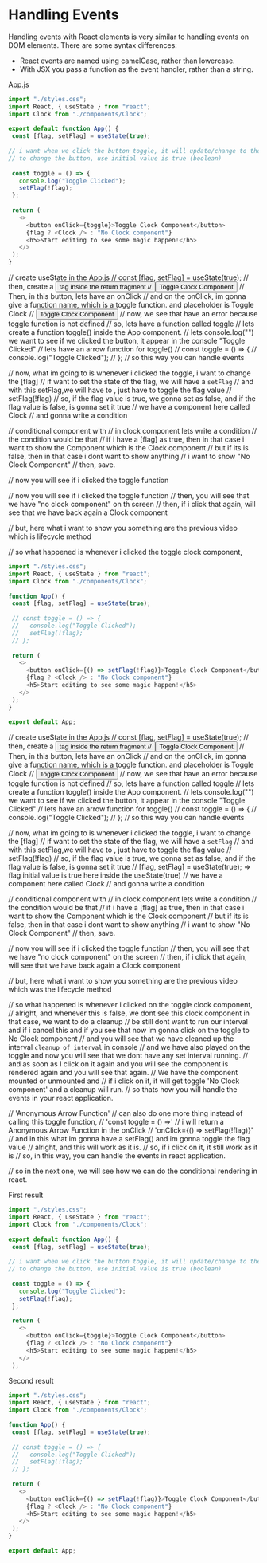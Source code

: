 # Handling Events

Handling events with React elements is very similar to handling events on DOM elements. There are some syntax differences:

- React events are named using camelCase, rather than lowercase.
- With JSX you pass a function as the event handler, rather than a string.

App.js

```js
import "./styles.css";
import React, { useState } from "react";
import Clock from "./components/Clock";
 
export default function App() {
 const [flag, setFlag] = useState(true);
 
// i want when we click the button toggle, it will update/change to the Clock component. Thats why need the useState hook to make that changes
// to change the button, use initial value is true (boolean)
 
 const toggle = () => {
   console.log("Toggle Clicked");
   setFlag(!flag);
 };
 
 return (
   <>
     <button onClick={toggle}>Toggle Clock Component</button>
     {flag ? <Clock /> : "No Clock component"}
     <h5>Start editing to see some magic happen!</h5>
   </>
 );
}
```
 
// create useState in the App.js
// const [flag, setFlag] = useState(true);
// then, create a <button> tag inside the return fragment
// <button>Toggle Clock Component</button>
// Then, in this button, lets have an onClick
// and on the onClick, im gonna give a function name, which is a toggle function. and placeholder is Toggle Clock
// <button onClick={toggle}>Toggle Clock Component</button>
// now, we see that have an error because toggle function is not defined
// so, lets have a function called toggle
// lets create a function toggle() inside the App component.
// lets console.log("") we want to see if we clicked the button, it appear in the console "Toggle Clicked"
// lets have an arrow function for toggle()
//  const toggle = () => {
//   console.log("Toggle Clicked");
// };
// so this way you can handle events
 
// now, what im going to is whenever i clicked the toggle, i want to change the [flag]
// if want to set the state of the flag, we will have a `setFlag`
// and with this setFlag,we will have to , just have to toggle the flag value
// setFlag(!flag)
// so, if the flag value is true, we gonna set as false, and if the flag value is false, is gonna set it true
// we have a component here called Clock
// and gonna write a condition
 
// conditional component with
// in clock component lets write a condition
// the condition would be that
// if i have a [flag] as true, then in that case i want to show the Component which is the Clock component
// but if its is false, then in that case i dont want to show anything
// i want to show "No Clock Component"
// then, save.
 
// now you will see if i clicked the toggle function
 
// now you will see if i clicked the toggle function
// then, you will see that we have "no clock component" on th screen
// then, if i click that again, will see that we have back again a Clock component

// but, here what i want to show you something are the previous video which is lifecycle method

// so what happened is whenever i clicked the toggle clock component,

```js
import "./styles.css";
import React, { useState } from "react";
import Clock from "./components/Clock";
 
function App() {
 const [flag, setFlag] = useState(true);
 
 // const toggle = () => {
 //   console.log("Toggle Clicked");
 //   setFlag(!flag);
 // };
 
 return (
   <>
     <button onClick={() => setFlag(!flag)}>Toggle Clock Component</button>
     {flag ? <Clock /> : "No Clock component"}
     <h5>Start editing to see some magic happen!</h5>
   </>
 );
}
 
export default App;
```
 
// create useState in the App.js
// const [flag, setFlag] = useState(true);
// then, create a <button> tag inside the return fragment
// <button>Toggle Clock Component</button>
// Then, in this button, lets have an onClick
// and on the onClick, im gonna give a function name, which is a toggle function. and placeholder is Toggle Clock
// <button onClick={toggle}>Toggle Clock Component</button>
// now, we see that have an error because toggle function is not defined
// so, lets have a function called toggle
// lets create a function toggle() inside the App component.
// lets console.log("") we want to see if we clicked the button, it appear in the console "Toggle Clicked"
// lets have an arrow function for toggle()
//  const toggle = () => {
//   console.log("Toggle Clicked");
// };
// so this way you can handle events
 
// now, what im going to is whenever i clicked the toggle, i want to change the [flag]
// if want to set the state of the flag, we will have a `setFlag`
// and with this setFlag,we will have to , just have to toggle the flag value
// setFlag(!flag)
// so, if the flag value is true, we gonna set as false, and if the flag value is false, is gonna set it true
// [flag, setFlag] = useState(true); => flag initial value is true here inside the useState(true)
// we have a component here called Clock
// and gonna write a condition
 
// conditional component with
// in clock component lets write a condition
// the condition would be that
// if i have a [flag] as true, then in that case i want to show the Component which is the Clock component
// but if its is false, then in that case i dont want to show anything
// i want to show "No Clock Component"
// then, save.
 
// now you will see if i clicked the toggle function
// then, you will see that we have "no clock component" on the screen
// then, if i click that again, will see that we have back again a Clock component
 
// but, here what i want to show you something are the previous video which was the lifecycle method
 
// so what happened is whenever i clicked on the toggle clock component,
// alright, and whenever this is false, we dont see this clock component in that case, we want to do a cleanup
// be still dont want to run our interval and if i cancel this and if you see that now im gonna click on the toggle to No Clock component
// and you will see that we have cleaned up the interval `cleanup of interval` in console
// and we have also played on the toggle and now you will see that we dont have any set interval running.
// and as soon as I click on it again and you will see the component is rendered again and you will see that again.
// We have the component mounted or unmounted and
// if i click on it, it will get toggle 'No Clock component' and a cleanup will run.
// so thats how you will handle the events in your react application.
 
// 'Anonymous Arrow Function'
// can also do one more thing instead of calling this toggle function,
// 'const toggle = () =>'
// i will return a Anonymous Arrow Function in the onClick
// 'onClick={() => setFlag(!flag)}'
// and in this what im gonna have a setFlag() and im gonna toggle the flag value
// alright, and this will work as it is.
// so, if i click on it, it still work as it is
// so, in this way, you can handle the events in react application.
 
// so in the next one, we will see how we can do the conditional rendering in react.

First result

```js
import "./styles.css";
import React, { useState } from "react";
import Clock from "./components/Clock";
 
export default function App() {
 const [flag, setFlag] = useState(true);
 
// i want when we click the button toggle, it will update/change to the Clock component. Thats why need the useState hook to make that changes
// to change the button, use initial value is true (boolean)
 
 const toggle = () => {
   console.log("Toggle Clicked");
   setFlag(!flag);
 };
 
 return (
   <>
     <button onClick={toggle}>Toggle Clock Component</button>
     {flag ? <Clock /> : "No Clock component"}
     <h5>Start editing to see some magic happen!</h5>
   </>
 );

```
 
Second result

```js
import "./styles.css";
import React, { useState } from "react";
import Clock from "./components/Clock";
 
function App() {
 const [flag, setFlag] = useState(true);
 
 // const toggle = () => {
 //   console.log("Toggle Clicked");
 //   setFlag(!flag);
 // };
 
 return (
   <>
     <button onClick={() => setFlag(!flag)}>Toggle Clock Component</button>
     {flag ? <Clock /> : "No Clock component"}
     <h5>Start editing to see some magic happen!</h5>
   </>
 );
}
 
export default App;
```
